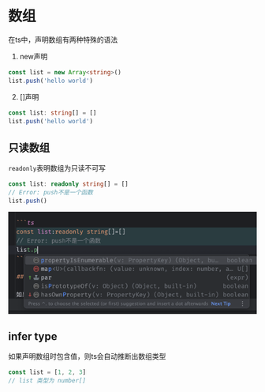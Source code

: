 # 数组

在ts中，声明数组有两种特殊的语法

1. new声明

```ts
const list = new Array<string>()
list.push('hello world')
```

2. []声明

```ts
const list: string[] = []
list.push('hello world')
```

## 只读数组

`readonly`表明数组为只读不可写

```ts
const list: readonly string[] = []
// Error: push不是一个函数
list.push()
```

![img.png](/imgs/typescript/arrays-auto-complete.png)

## infer type

如果声明数组时包含值，则ts会自动推断出数组类型

```ts
const list = [1, 2, 3]
// list 类型为 number[]
```
